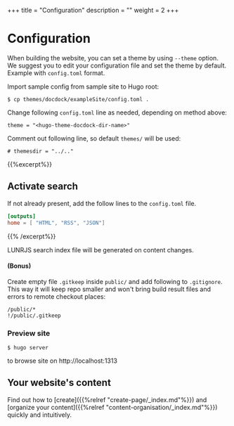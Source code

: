 +++
title = "Configuration"
description = ""
weight = 2
+++

# Configuration

When building the website, you can set a theme by using `--theme` option. We suggest you to edit your configuration file and set the theme by default. Example with `config.toml` format.
<!--more-->

Import sample config from sample site to Hugo root:

```
$ cp themes/docdock/exampleSite/config.toml .
```

Change following `config.toml` line as needed, depending on method above:
```
theme = "<hugo-theme-docdock-dir-name>"
```
Comment out following line, so default `themes/` will be used:

```
# themesdir = "../.."
```


{{%excerpt%}}
## Activate search

If not already present, add the follow lines to the `config.toml` file.

```toml
[outputs]
home = [ "HTML", "RSS", "JSON"]
```
{{% /excerpt%}}


LUNRJS search index file will be generated on content changes.

#### (Bonus)
Create empty file `.gitkeep` inside `public/` and add following to `.gitignore`.  This way it will keep repo smaller and won't bring build result files and errors to remote checkout places:
```
/public/*
!/public/.gitkeep
```

### Preview site
```
$ hugo server
```
to browse site on http://localhost:1313

## Your website's content

Find out how to [create]({{%relref "create-page/_index.md"%}}) and [organize your content]({{%relref "content-organisation/_index.md"%}}) quickly and intuitively.
